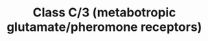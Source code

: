 ---
annotations:
- type: Pathway Ontology
  value: G protein mediated signaling pathway
authors:
- ReactomeTeam
- DeSl
- Eweitz
description: The class C G-protein-coupled receptors are a class of G-protein coupled
  receptors that include the metabotropic glutamate receptors and several additional
  receptors (Brauner-Osborne H et al, 2007). Family C GPCRs have a large extracellular
  N-terminus which binds the orthosteric (endogenous) ligand. The shape of this domain
  is often likened to a clam. Several allosteric ligands to these receptors have been
  identified and these bind within the seven transmembrane region.  View original
  pathway at [http://www.reactome.org/PathwayBrowser/#DIAGRAM=420499 Reactome].
last-edited: 2021-05-07
organisms:
- Homo sapiens
redirect_from:
- /index.php/Pathway:WP4418
- /instance/WP4418
schema-jsonld:
- '@context': https://schema.org/
  '@id': https://wikipathways.github.io/pathways/WP4418.html
  '@type': Dataset
  creator:
    '@type': Organization
    name: WikiPathways
  description: The class C G-protein-coupled receptors are a class of G-protein coupled
    receptors that include the metabotropic glutamate receptors and several additional
    receptors (Brauner-Osborne H et al, 2007). Family C GPCRs have a large extracellular
    N-terminus which binds the orthosteric (endogenous) ligand. The shape of this
    domain is often likened to a clam. Several allosteric ligands to these receptors
    have been identified and these bind within the seven transmembrane region.  View
    original pathway at [http://www.reactome.org/PathwayBrowser/#DIAGRAM=420499 Reactome].
  keywords:
  - 'TAS2R8 '
  - 'Cucurbitacin E '
  - 'ASP '
  - ligands
  - GABBR1:GABBR2
  - 'Tatridin B '
  - 'Absynthin '
  - 'Alpha-thujone '
  - 'Thiamine '
  - 'Falcarindiol '
  - 'GRM1,GRM5 '
  - 'Basic L-amino acids '
  - GABA
  - GABBR1:GABBR2:GABA
  - receptor:GPRC6A
  - 'TAS2R5 '
  - 'Cnicin '
  - 'TAS2R42 '
  - 'Ethylpyrazine '
  - 'Quassin '
  - 'TAS2R4 '
  - 'Sinigrin '
  - 'Phenethyl isothiocyanate '
  - 'Quinine '
  - 'Picrotoxinin '
  - Ca2+
  - 'TAS1R1 '
  - 'TAS2R1 '
  - 'cis-isohumulone '
  - GPRC6A
  - 'GABA '
  - TAS1R2:TAS1R3:Sweet
  - 'TAS2R60 '
  - 'TAS2R16 '
  - 'Arglabin '
  - 'Aristolochic acid '
  - 'Chloramphenicol '
  - taste compounds
  - 'SACC '
  - 'TAS2R46 '
  - 'TAS2R38 '
  - 'Suc '
  - 'Grosshemin '
  - 'Colchicine '
  - 'Cucurbitacin B '
  - 'TAS2R14 '
  - TAS1R1:TAS1R3
  - G alpha (i)
  - 'TAS2R10 '
  - 'TAS2R31 '
  - TAS1R1:TAS1R3:L-Glu
  - 'TAS1R2 '
  - 'Amygdalin '
  - 'Limonin '
  - TAS2Rs
  - 'Andrographolide '
  - 'Parthenolide '
  - 'TAS2R45 '
  - 'L-Glu '
  - G alpha (q)
  - 'GRM2,GRM3,GRM4,GRM6,GRM7,GRM8 '
  - GRM1-8
  - 'Camphor '
  - 'TAS1R3 '
  - 'Cascarillin '
  - CASR
  - 'TAS2R9 '
  - 'Aloin '
  - 'TAS2R20 '
  - signalling events
  - 'Arborescin '
  - 'Strychnine '
  - 'TAS2R43 '
  - Bitter-tasting
  - 'Coumarin '
  - compounds
  - GRM1-8:L-Glu
  - 'TAS2R13 '
  - 'Arbutin '
  - 'D-Trp '
  - TAS2Rs:Bitter-tasting compounds
  - 'Erythromycin '
  - 'TAS2R19 '
  - 'TAS2R41 '
  - 'Amarogentin '
  - 'Noscapine '
  - 'TAS2R40 '
  - 'GPRC6A '
  - 'TAS2R3 '
  - 'TAS2R39 '
  - 'GABBR1 '
  - 'TAS2R30 '
  - CASR:Ca2+
  - Sweet taste
  - 'GABBR2 '
  - 'Ca2+ '
  - L-Glu
  - 'Papaverine '
  - 'Yohimbine '
  - 'TAS2R50 '
  - 'Salicin '
  - 'Crispolide '
  - 'Caffeine '
  - 'Artemorin '
  - 'AITC '
  - 'Helicin '
  - 'CASR '
  - GPRC6A ligands
  - 'TAS2R7 '
  - TAS1R2:TAS1R3
  - 'Brucine '
  license: CC0
  name: Class C/3 (metabotropic glutamate/pheromone receptors)
seo: CreativeWork
title: Class C/3 (metabotropic glutamate/pheromone receptors)
wpid: WP4418
---
